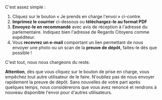 C'est assez simple :

1. Cliquez sur le bouton « Je prends en charge l'envoi » ci-contre.
2. **Imprimez le courrier** ci-dessous ou **téléchargez-le au format PDF**
3. **Envoyez-le en recommandé** avec avis de réception à l'adresse du parlementaire.  Indiquez bien l'adresse de Regards Citoyens comme expéditeur.
4. Vous **recevrez un e-mail** comportant un lien permettant de nous envoyer une photo ou un scan de la **preuve de dépôt**, faites-le dès que possible !

C'est tout, nous nous chargeons du reste.

<div class="alert alert-warning">
    <b>Attention</b>, dès que vous cliquez sur le bouton de prise en charge, vous empêchez tout autre utilisateur de le faire.  N'oubliez pas de nous envoyer rapidement la preuve de dépôt.  Sans nouvelles de votre part après quelques temps, nous considérerons que vous avez renoncé et rendrons à nouveau disponible l'envoi pour d'autres utilisateurs.
</div>

